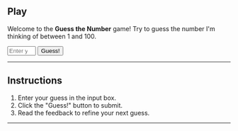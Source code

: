 ## Play
Welcome to the **Guess the Number** game! Try to guess the number I'm thinking of between 1 and 100.

<div>
    <input type="number" id="userGuess" placeholder="Enter your guess" min="1" max="100">
    <button onclick="checkGuess()">Guess!</button>
</div>

<div id="result"></div>

<script>
    const randomNumber = Math.floor(Math.random() * 100) + 1;
    let attempts = 0;

    function checkGuess() {
        const userGuess = parseInt(document.getElementById('userGuess').value);
        attempts++;
        const resultDiv = document.getElementById('result');

        if (userGuess < 1 || userGuess > 100) {
            resultDiv.textContent = "Please enter a number between 1 and 100.";
        } else if (userGuess < randomNumber) {
            resultDiv.textContent = "Too low! Try again.";
        } else if (userGuess > randomNumber) {
            resultDiv.textContent = "Too high! Try again.";
        } else {
            resultDiv.textContent = `Congratulations! You've guessed the number ${randomNumber} in ${attempts} attempts.`;
        }
    }
</script>
---
## Instructions

1. Enter your guess in the input box.
2. Click the "Guess!" button to submit.
3. Read the feedback to refine your next guess.
---

